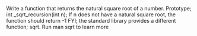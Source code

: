 Write a function that returns the natural square root of a number. Prototype; int _sqrt_recursion(int n); If n does not have a natural square root, the function should return -1 FYI; the standard library provides a different function; sqrt. Run man sqrt to learn more

